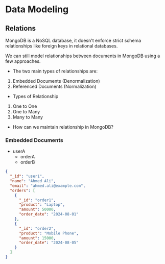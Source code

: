 # Data Modeling

## Relations

MongoDB is a NoSQL database, it doesn't
enforce strict schema relationships like foreign
keys in relational databases.

We can still model relationships between documents in
MongoDB using a few approaches.

- The two main types of relationships are:

1. Embedded Documents (Denormalization)
2. Referenced Documents (Normalization)

- Types of Relationship

1. One to One
2. One to Many
3. Many to Many

- How can we maintain relationship in MongoDB?

### Embedded Documents

- userA
    - orderA
    - orderB

```json
{
  "_id": "user1",
  "name": "Ahmed Ali",
  "email": "ahmed.ali@example.com",
  "orders": [
    {
      "_id": "order1",
      "product": "Laptop",
      "amount": 50000,
      "order_date": "2024-08-01"
    },
    {
      "_id": "order2",
      "product": "Mobile Phone",
      "amount": 15000,
      "order_date": "2024-08-05"
    }
  ]
}
```


